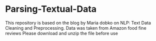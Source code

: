 # Parsing-Textual-Data
This repository is based on the blog by Maria dobko on NLP: Text Data Cleaning and Preprocessing.
Data was taken from Amazon food fine reviews
Please download and unzip the file before use
